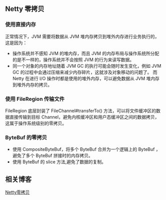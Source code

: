 ## Netty 零拷贝
### 使用直接内存
正常情况下，JVM 需要将数据从 JVM 堆内存拷贝到堆外内存进行业务执行的，这是因为：
* 操作系统并不感知 JVM 的堆内存，而且 JVM 的内存布局与操作系统所分配的是不一样的，操作系统并不会按照 JVM 的行为来读写数据。
* 同一个对象的内存地址随着 JVM GC 的执行可能会随时发生变化，例如 JVM GC 的过程中会通过压缩来减少内存碎片，这就涉及对象移动的问题了。
而 Netty 在进行 I/O 操作时都是使用的堆外内存，可以避免数据从 JVM 堆内存到堆外内存的拷贝。
### 使用 FileRegion 传输文件
FileRegion 底层封装了 FileChannel#transferTo() 方法，可以将文件缓冲区的数据直接传输到目标 Channel，避免内核缓冲区和用户态缓冲区之间的数据拷贝，这属于操作系统级别的零拷贝。
### ByteBuf 的零拷贝
* 使用 CompositeByteBuf，将多个 ByteBuf 合并为一个逻辑上的 ByteBuf ，避免了多个 ByteBuf 拼接时的内存拷贝。
* 使用 ByteBuf 的 slice 方法,避免了数据的复制。

## 相关博客
[Netty零拷贝](https://www.cnblogs.com/vipstone/p/18237139)

